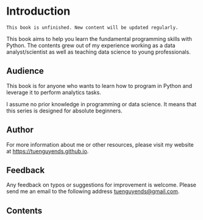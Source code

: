 # Introduction

```{note}
This book is unfinished. New content will be updated regularly.
```

This book aims to help you learn the fundamental programming skills with Python. The contents grew out of my experience working as a data analyst/scientist as well as teaching data science to young professionals.

## Audience

This book is for anyone who wants to learn how to program in Python and leverage it to perform analytics tasks.

I assume no prior knowledge in programming or data science. It means that this series is designed for absolute beginners.

## Author

For more information about me or other resources, please visit my website at https://tuenguyends.github.io.

## Feedback

Any feedback on typos or suggestions for improvement is welcome. Please send me an email to the following address <tuenguyends@gmail.com>.

## Contents

```{tableofcontents}
```

